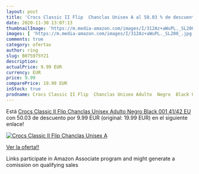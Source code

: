 ```yaml
---
layout: post
title: 'Crocs Classic II Flip  Chanclas Unisex A al 50.03 % de descuento'
date: 2020-11-30 13:07:13
thumbnailImage: 'https://m.media-amazon.com/images/I/312Az+aWuPL._SL200_.jpg'
images: [ 'https://m.media-amazon.com/images/I/312Az+aWuPL._SL200_.jpg' ]
comments: true
category: ofertas
author: ring
slug: B07S975Y21
description:
actualPrice: 9.99 EUR
currency: EUR
price: 9.99
comparePrice: 19.99 EUR
inStock: true
prodname: Crocs Classic II Flip  Chanclas Unisex Adulto  Negro  Black 001   41/42 EU
---
```


Está [Crocs Classic II Flip  Chanclas Unisex Adulto  Negro  Black 001   41/42 EU](https://www.amazon.es/dp/B07S975Y21/?tag=tolees-21) con 50.03 de descuento por 9.99 EUR (original: 19.99 EUR) en el siguiente enlace!

[![Crocs Classic II Flip  Chanclas Unisex A](https://m.media-amazon.com/images/I/312Az+aWuPL._SL200_.jpg)](https://www.amazon.es/dp/B07S975Y21/?tag=tolees-21)

[Ver la oferta!!](https://www.amazon.es/dp/B07S975Y21/?tag=tolees-21)

Links participate in Amazon Associate program and might generate a comission on qualifying sales


